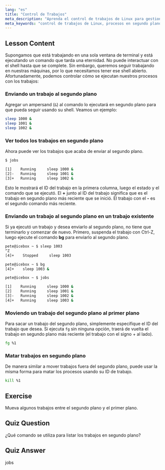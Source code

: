 ```yaml
---
lang: "es"
title: "Control de Trabajos"
meta_description: "Aprenda el control de trabajos de Linux para gestionar procesos en segundo plano. Comprenda los comandos 'jobs', 'bg', 'fg' y 'kill' para un uso eficiente del shell. ¡Comience su viaje en Linux!"
meta_keywords: "control de trabajos de Linux, procesos en segundo plano, comando jobs, comando bg, comando fg, comando kill, tutorial de Linux, Linux para principiantes"
---
```


## Lesson Content

Supongamos que está trabajando en una sola ventana de terminal y está ejecutando un comando que tarda una eternidad. No puede interactuar con el shell hasta que se complete. Sin embargo, queremos seguir trabajando en nuestras máquinas, por lo que necesitamos tener ese shell abierto. Afortunadamente, podemos controlar cómo se ejecutan nuestros procesos con los trabajos:

### Enviando un trabajo al segundo plano

Agregar un ampersand (`&`) al comando lo ejecutará en segundo plano para que pueda seguir usando su shell. Veamos un ejemplo:

```bash
sleep 1000 &
sleep 1001 &
sleep 1002 &
```

### Ver todos los trabajos en segundo plano

Ahora puede ver los trabajos que acaba de enviar al segundo plano.

```bash
$ jobs

[1]    Running     sleep 1000 &
[2]-   Running     sleep 1001 &
[3]+   Running     sleep 1002 &
```

Esto le mostrará el ID del trabajo en la primera columna, luego el estado y el comando que se ejecutó. El **+** junto al ID del trabajo significa que es el trabajo en segundo plano más reciente que se inició. El trabajo con el **-** es el segundo comando más reciente.

### Enviando un trabajo al segundo plano en un trabajo existente

Si ya ejecutó un trabajo y desea enviarlo al segundo plano, no tiene que terminarlo y comenzar de nuevo. Primero, suspenda el trabajo con Ctrl-Z, luego ejecute el comando **bg** para enviarlo al segundo plano.

```bash
pete@icebox ~ $ sleep 1003
^Z
[4]+    Stopped     sleep 1003

pete@icebox ~ $ bg
[4]+    sleep 1003 &

pete@icebox ~ $ jobs

[1]    Running     sleep 1000 &
[2]    Running     sleep 1001 &
[3]-   Running     sleep 1002 &
[4]+   Running     sleep 1003 &
```

### Moviendo un trabajo del segundo plano al primer plano

Para sacar un trabajo del segundo plano, simplemente especifique el ID del trabajo que desea. Si ejecuta `fg` sin ninguna opción, traerá de vuelta el trabajo en segundo plano más reciente (el trabajo con el signo + al lado).

```bash
fg %1
```

### Matar trabajos en segundo plano

De manera similar a mover trabajos fuera del segundo plano, puede usar la misma forma para matar los procesos usando su ID de trabajo.

```bash
kill %1
```

## Exercise

Mueva algunos trabajos entre el segundo plano y el primer plano.

## Quiz Question

¿Qué comando se utiliza para listar los trabajos en segundo plano?

## Quiz Answer

jobs
